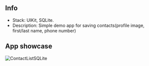 ## Info
- Stack: UIKit, SQLite.
- Description: Simple demo app for saving contacts(profile image, first/last name, phone number)

## App showcase

![ContactListSQLite](https://user-images.githubusercontent.com/108945278/189931440-67932c69-7da9-4349-b41e-65aea88c6579.gif)
